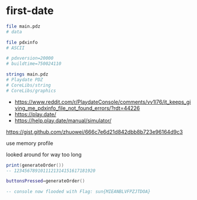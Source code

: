 # first-date

```sh
file main.pdz 
# data

file pdxinfo
# ASCII

# pdxversion=20000
# buildtime=750024110

strings main.pdz
# Playdate PDZ
# CoreLibs/string
# CoreLibs/graphics
```

- https://www.reddit.com/r/PlaydateConsole/comments/vv1l76/it_keeps_giving_me_pdxinfo_file_not_found_errors/?rdt=44226
- https://play.date/
- https://help.play.date/manual/simulator/

https://gist.github.com/zhuowei/666c7e6d21d842dbb8b723e96164d9c3

use memory profile

looked around for way too long

```lua
print(generateOrder())
-- 1234567891011121314151617181920

buttonsPressed=generateOrder()

-- console now flooded with Flag: sun{MIEANBLVFPZJTDOA}
```
